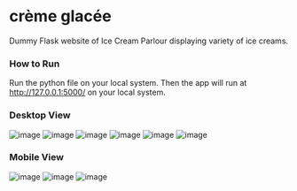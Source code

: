 #  crème glacée

Dummy Flask website of Ice Cream Parlour displaying variety of ice creams.

### How to Run

Run the python file on your local system. Then the app will run at http://127.0.0.1:5000/ on your local system.

### Desktop View

![image](https://user-images.githubusercontent.com/60578091/127656287-0782807b-0413-4e45-a95a-f94d87307504.png)
![image](https://user-images.githubusercontent.com/60578091/127656838-278ef9d6-64ad-473d-971e-8f1ca984d316.png)
![image](https://user-images.githubusercontent.com/60578091/127656423-1bb15610-8697-463b-bd06-ff2443583480.png)
![image](https://user-images.githubusercontent.com/60578091/127656924-07a5a54f-5a8a-4d21-b4e2-7bb6d6e89f63.png)
![image](https://user-images.githubusercontent.com/60578091/127657046-bfd9a345-be0a-4487-a6f1-b45407b58448.png)
![image](https://user-images.githubusercontent.com/60578091/127657076-c86d85ad-81ba-459d-a44c-04828b317432.png)

### Mobile View

![image](https://user-images.githubusercontent.com/60578091/127657272-1809d2ac-2114-45b7-b559-786f0e4ec962.png)
![image](https://user-images.githubusercontent.com/60578091/127658073-99f953dd-9b90-41a2-945c-33a40d568277.png)
![image](https://user-images.githubusercontent.com/60578091/127658130-e2870e69-9073-43d0-82ad-8b7cb96e8c34.png)

